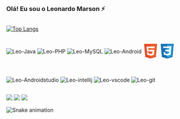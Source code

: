 ### Olá! Eu sou o Leonardo Marson ⚡

##
[![Top Langs](https://github-readme-stats.vercel.app/api/top-langs/?username=LeonardoMarson&theme=tokyonight)](https://github.com/anuraghazra/github-readme-stats)
    

  
  
<div style="display: inline_block"><br>
  <img align="center" alt="Leo-Java" height="40" width="40" src="https://cdn.jsdelivr.net/gh/devicons/devicon/icons/java/java-original-wordmark.svg" />
  <img align="center" alt="Leo-PHP" height="40" width="40" src="https://cdn.jsdelivr.net/gh/devicons/devicon/icons/php/php-original.svg" />
  <img align="center" alt="Leo-MySQL" height="40" width="40" src="https://cdn.jsdelivr.net/gh/devicons/devicon/icons/mysql/mysql-original-wordmark.svg" />
  <img align="center" alt="Leo-Android" height="40" width="40" src="https://cdn.jsdelivr.net/gh/devicons/devicon/icons/android/android-original-wordmark.svg" />         <img align="center" alt="Leo-HTML" height="40" width="40" src="https://raw.githubusercontent.com/devicons/devicon/master/icons/html5/html5-original.svg">
  <img align="center" alt="Leo-CSS" height="40" width="40" src="https://raw.githubusercontent.com/devicons/devicon/master/icons/css3/css3-original.svg">
  </div>

##
  
<div style="display: inline_block"><br>
  <img align="center" alt="Leo-Androidstudio" height="70" width="90" src="https://cdn.jsdelivr.net/gh/devicons/devicon/icons/androidstudio/androidstudio-original-wordmark.svg" />
  <img align="center" alt="Leo-intellij" height=70" width="90" src="https://cdn.jsdelivr.net/gh/devicons/devicon/icons/intellij/intellij-original-wordmark.svg" />
  <img align="center" alt="Leo-vscode" height="50" width="40" src="https://cdn.jsdelivr.net/gh/devicons/devicon/icons/vscode/vscode-original-wordmark.svg" /> 
  <img align="center" alt="Leo-git" height="70" width="70" src="https://cdn.jsdelivr.net/gh/devicons/devicon/icons/git/git-original-wordmark.svg" />
  </div>
  
##
  
<div> 
  <a href="https://instagram.com/marsonleonardo" target="_blank"><img src="https://img.shields.io/badge/-Instagram-%23E4405F?style=for-the-badge&logo=instagram&logoColor=white" target="_blank"></a>
  <a href = "mailto:leonardomateusmarson@gmail.com"><img src="https://img.shields.io/badge/-Gmail-%23333?style=for-the-badge&logo=gmail&logoColor=white" target="_blank"></a>
  <a href="https://www.linkedin.com/in/leonardo-marson-60b907238" target="_blank"><img src="https://img.shields.io/badge/-LinkedIn-%230077B5?style=for-the-badge&logo=linkedin&logoColor=white" target="_blank"></a> 

![Snake animation](https://github.com/LeonardoMarson/LeonardoMarson/blob/output/github-contribution-grid-snake.svg)

</div>





